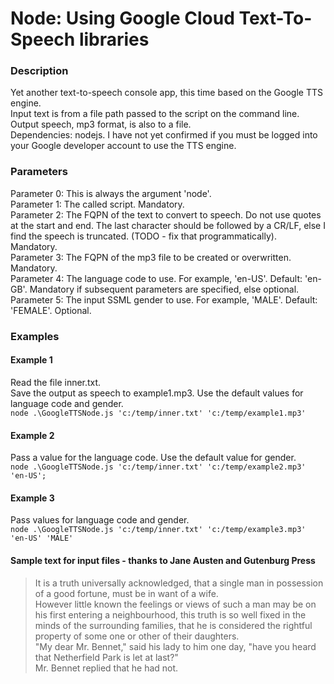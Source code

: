Node: Using Google Cloud Text-To-Speech libraries
===

### Description
Yet another text-to-speech console app, this time based on the Google TTS engine.   
Input text is from a file path passed to the script on the command line. Output speech, mp3 format, is also to a file.  
Dependencies: nodejs. I have not yet confirmed if you must be logged into your Google developer account to use the TTS engine.

### Parameters

Parameter 0: This is always the argument 'node'.   
Parameter 1: The called script. Mandatory.  
Parameter 2: The FQPN of the text to convert to speech. Do not use quotes at the start and end. The last character should be followed by a CR/LF, else I find the speech is truncated. (TODO - fix that programmatically). Mandatory.  
Parameter 3: The FQPN of the mp3 file to be created or overwritten. Mandatory.  
Parameter 4: The language code to use. For example, 'en-US'. Default: 'en-GB'. Mandatory if subsequent parameters are specified, else optional.  
Parameter 5: The input SSML gender to use. For example, 'MALE'. Default: 'FEMALE'. Optional.  

### Examples

#### Example 1
Read the file inner.txt.  
Save the output as speech to example1.mp3.
Use the default values for language code and gender.  
`node .\GoogleTTSNode.js 'c:/temp/inner.txt' 'c:/temp/example1.mp3'  ` 

#### Example 2
Pass a value for the language code. Use the default value for gender.  
`node .\GoogleTTSNode.js 'c:/temp/inner.txt' 'c:/temp/example2.mp3' 'en-US';  ` 

#### Example 3
Pass values for language code and gender.  
`node .\GoogleTTSNode.js 'c:/temp/inner.txt' 'c:/temp/example3.mp3' 'en-US' 'MALE'  ` 

#### Sample text for input files - thanks to Jane Austen and Gutenburg Press
>It is a truth universally acknowledged, that a single man in possession of a good fortune, must be in want of a wife.  
However little known the feelings or views of such a man may be on his first entering a neighbourhood, this truth is so well fixed in the minds of the surrounding families, that he is considered the rightful property of some one or other of their daughters.  
"My dear Mr. Bennet," said his lady to him one day, "have you heard that Netherfield Park is let at last?"  
Mr. Bennet replied that he had not.  
